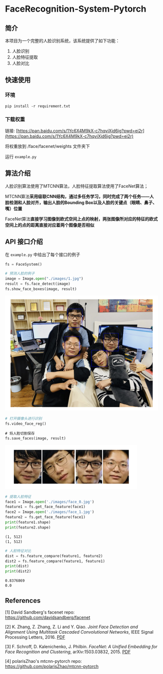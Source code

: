 # FaceRecognition-System-Pytorch

## 简介

本项目为一个完整的人脸识别系统，该系统提供了如下功能：

1. 人脸识别
2. 人脸特征提取
3. 人脸对比

## 快速使用

### 环境

```
pip install -r requirement.txt
```

### 下载权重

链接: [https://pan.baidu.com/s/1Yc6X4M9kX-c7hqviXjd6ig?pwd=ei2r](https://pan.baidu.com/s/1Yc6X4M9kX-c7hqviXjd6ig?pwd=ei2r)

将权重放到 /face/facenet/weights 文件夹下

运行 `example.py`

## 算法介绍

人脸识别算法使用了MTCNN算法，人脸特征提取算法使用了FaceNet算法；

MTCNN算法**采用级联CNN结构，通过多任务学习，同时完成了两个任务——人脸检测和人脸对齐，输出人脸的Bounding Box以及人脸的关键点（眼睛、鼻子、嘴）位置**

FaceNet算法**直接学习图像到欧式空间上点的映射，两张图像所对应的特征的欧式空间上的点的距离直接对应着两个图像是否相似**

## API 接口介绍

在 `example.py` 中给出了每个接口的例子

```python
fs = FaceSystem()
```

```python
# 预测人脸的例子
image = Image.open("./images/1.jpg")
result = fs.face_detect(image)
fs.show_face_boxes(image, result)
```

![image-20220426100346839](images/image-20220426100346839.png)



```python
# 打开摄像头进行识别
fs.video_face_reg()
```

```
# 将人脸切割保存
fs.save_faces(image, result)
```

![image-20220426111924754](images/image-20220426111924754.png)

```python
# 提取人脸特征
face1 = Image.open('./images/face_0.jpg')
feature1 = fs.get_face_feature(face1)
face2 = Image.open('./images/face_1.jpg')
feature2 = fs.get_face_feature(face1)
print(feature1.shape)
print(feature2.shape)
```

```
(1, 512)
(1, 512)
```

```python
# 人脸特征对比
dist = fs.feature_compare(feature1, feature2)
dist2 = fs.feature_compare(feature1, feature1)
print(dist)
print(dist2)
```

```
0.8376869
0.0
```

## References

[1] David Sandberg's facenet repo: https://github.com/davidsandberg/facenet

[2] K. Zhang, Z. Zhang, Z. Li and Y. Qiao. *Joint Face Detection and Alignment Using Multitask Cascaded Convolutional Networks*, IEEE Signal Processing Letters, 2016. [PDF](https://kpzhang93.github.io/MTCNN_face_detection_alignment/paper/spl.pdf)

[3] F. Schroff, D. Kalenichenko, J. Philbin. *FaceNet: A Unified Embedding for Face Recognition and Clustering*, arXiv:1503.03832, 2015. [PDF](https://arxiv.org/pdf/1503.03832)

[4] polarisZhao's mtcnn-pytorch repo: https://github.com/polarisZhao/mtcnn-pytorch









